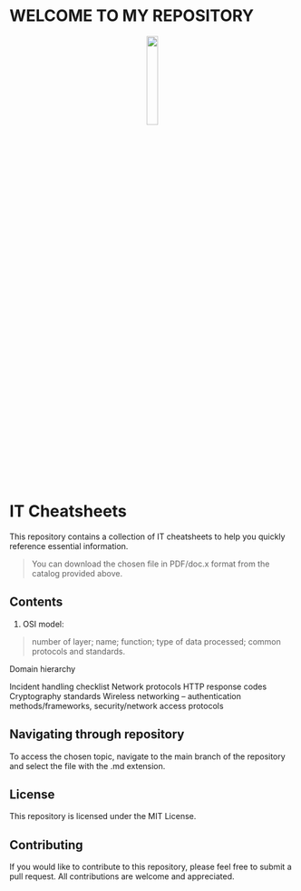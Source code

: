 # WELCOME TO MY REPOSITORY

<p align="center">
<img src="https://i.pinimg.com/originals/71/21/d5/7121d581f292b50843cd7f70d91dd9ef.gif" width="20%">
</p>

# IT Cheatsheets

This repository contains a collection of IT cheatsheets to help you quickly reference essential information.
> You can download the chosen file in PDF/doc.x format from the catalog provided above.

## Contents
1. OSI model:
> number of layer;
> name;
> function;
> type of data processed;
> common protocols and standards.

Domain hierarchy


Incident handling checklist
Network protocols
HTTP response codes
Cryptography standards
Wireless networking – authentication methods/frameworks, security/network access protocols

## Navigating through repository

To access the chosen topic, navigate to the main branch of the repository and select the file with the .md extension.

## License

This repository is licensed under the MIT License.

## Contributing

If you would like to contribute to this repository, please feel free to submit a pull request. All contributions are welcome and appreciated.
